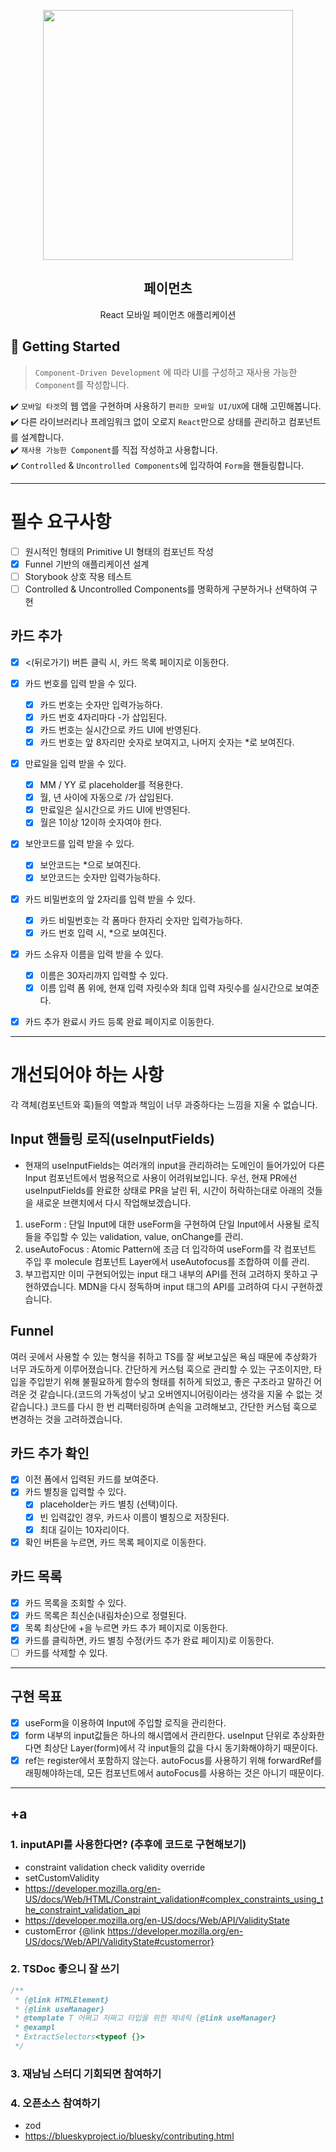 <p align="middle" >
  <img src="https://techcourse-storage.s3.ap-northeast-2.amazonaws.com/0fefce79602043a9b3281ee1dd8f4be6" width="400">
</p>
<h2 align="middle">페이먼츠</h2>
<p align="middle">React 모바일 페이먼츠 애플리케이션</p>
</p>

## 🚀 Getting Started

> `Component-Driven Development` 에 따라 UI를 구성하고 재사용 가능한 `Component`를 작성합니다.

✔️ `모바일 타겟`의 웹 앱을 구현하며 사용하기 `편리한 모바일 UI/UX`에 대해 고민해봅니다.  
✔️ 다른 라이브러리나 프레임워크 없이 오로지 `React`만으로 상태를 관리하고 컴포넌트를 설계합니다.  
✔️ `재사용 가능한 Component`를 직접 작성하고 사용합니다.  
✔️ `Controlled` & `Uncontrolled Components`에 입각하여 `Form`을 핸들링합니다.

---

# 필수 요구사항

- [ ] 원시적인 형태의 Primitive UI 형태의 컴포넌트 작성
- [x] Funnel 기반의 애플리케이션 설계
- [ ] Storybook 상호 작용 테스트
- [ ] Controlled & Uncontrolled Components를 명확하게 구분하거나 선택하여 구현

## 카드 추가

- [x] <(뒤로가기) 버튼 클릭 시, 카드 목록 페이지로 이동한다.

- [x] 카드 번호를 입력 받을 수 있다.

  - [x] 카드 번호는 숫자만 입력가능하다.
  - [x] 카드 번호 4자리마다 -가 삽입된다.
  - [x] 카드 번호는 실시간으로 카드 UI에 반영된다.
  - [x] 카드 번호는 앞 8자리만 숫자로 보여지고, 나머지 숫자는 \*로 보여진다.

- [x] 만료일을 입력 받을 수 있다.

  - [x] MM / YY 로 placeholder를 적용한다.
  - [x] 월, 년 사이에 자동으로 /가 삽입된다.
  - [x] 만료일은 실시간으로 카드 UI에 반영된다.
  - [x] 월은 1이상 12이하 숫자여야 한다.

- [x] 보안코드를 입력 받을 수 있다.

  - [x] 보안코드는 \*으로 보여진다.
  - [x] 보안코드는 숫자만 입력가능하다.

- [x] 카드 비밀번호의 앞 2자리를 입력 받을 수 있다.

  - [x] 카드 비밀번호는 각 폼마다 한자리 숫자만 입력가능하다.
  - [x] 카드 번호 입력 시, \*으로 보여진다.

- [x] 카드 소유자 이름을 입력 받을 수 있다.
  - [x] 이름은 30자리까지 입력할 수 있다.
  - [x] 이름 입력 폼 위에, 현재 입력 자릿수와 최대 입력 자릿수를 실시간으로 보여준다.
- [x] 카드 추가 완료시 카드 등록 완료 페이지로 이동한다.

---

# 개선되어야 하는 사항

각 객체(컴포넌트와 훅)들의 역할과 책임이 너무 과중하다는 느낌을 지울 수 없습니다.

## Input 핸들링 로직(useInputFields)

- 현재의 useInputFields는 여러개의 input을 관리하려는 도메인이 들어가있어 다른 Input 컴포넌트에서 범용적으로 사용이 어려워보입니다. 우선, 현재 PR에선 useInputFields를 완료한 상태로 PR을 날린 뒤, 시간이 허락하는대로 아래의 것들을 새로운 브랜치에서 다시 작업해보겠습니다.

1. useForm : 단일 Input에 대한 useForm을 구현하여 단일 Input에서 사용될 로직들을 주입할 수 있는 validation, value, onChange를 관리.
2. useAutoFocus : Atomic Pattern에 조금 더 입각하여 useForm를 각 컴포넌트 주입 후 molecule 컴포넌트 Layer에서 useAutofocus를 조합하여 이를 관리.
3. 부끄럽지만 이미 구현되어있는 input 태그 내부의 API를 전혀 고려하지 못하고 구현하였습니다. MDN을 다시 정독하며 input 태그의 API를 고려하여 다시 구현하겠습니다.

## Funnel

여러 곳에서 사용할 수 있는 형식을 취하고 TS를 잘 써보고싶은 욕심 때문에 추상화가 너무 과도하게 이루어졌습니다.
간단하게 커스텀 훅으로 관리할 수 있는 구조이지만, 타입을 주입받기 위해 불필요하게 함수의 형태를 취하게 되었고, 좋은 구조라고 말하긴 어려운 것 같습니다.(코드의 가독성이 낮고 오버엔지니어링이라는 생각을 지울 수 없는 것 같습니다.)
코드를 다시 한 번 리팩터링하며 손익을 고려해보고, 간단한 커스텀 훅으로 변경하는 것을 고려하겠습니다.

## 카드 추가 확인

- [x] 이전 폼에서 입력된 카드를 보여준다.
- [x] 카드 별칭을 입력할 수 있다.
  - [x] placeholder는 카드 별칭 (선택)이다.
  - [x] 빈 입력값인 경우, 카드사 이름이 별칭으로 저장된다.
  - [x] 최대 길이는 10자리이다.
- [x] 확인 버튼을 누르면, 카드 목록 페이지로 이동한다.

## 카드 목록

- [x] 카드 목록을 조회할 수 있다.
- [x] 카드 목록은 최신순(내림차순)으로 정렬된다.
- [x] 목록 최상단에 +을 누르면 카드 추가 페이지로 이동한다.
- [x] 카드를 클릭하면, 카드 별칭 수정(카드 추가 완료 페이지)로 이동한다.
- [ ] 카드를 삭제할 수 있다.

---

## 구현 목표

- [x] useForm을 이용하여 Input에 주입할 로직을 관리한다.
- [x] form 내부의 input값들은 하나의 해시맵에서 관리한다. useInput 단위로 추상화한다면 최상단 Layer(form)에서 각 input들의 값을 다시 동기화해야하기 때문이다.
- [x] ref는 register에서 포함하지 않는다. autoFocus를 사용하기 위해 forwardRef를 래핑해야하는데, 모든 컴포넌트에서 autoFocus를 사용하는 것은 아니기 때문이다.

---

## +a

### 1. inputAPI를 사용한다면? (추후에 코드로 구현해보기)

- constraint validation check validity override
- setCustomValidity
- https://developer.mozilla.org/en-US/docs/Web/HTML/Constraint_validation#complex_constraints_using_the_constraint_validation_api
- https://developer.mozilla.org/en-US/docs/Web/API/ValidityState
- customError {@link https://developer.mozilla.org/en-US/docs/Web/API/ValidityState#customerror}

### 2. TSDoc 좋으니 잘 쓰기

```ts
/**
 * {@link HTMLElement}
 * {@link useManager}
 * @template T 어쩌고 저쩌고 타입을 위한 제네릭 {@link useManager}
 * @exampl
 * ExtractSelectors<typeof {}>
 */
```

### 3. 재남님 스터디 기회되면 참여하기

### 4. 오픈소스 참여하기

- zod
- https://blueskyproject.io/bluesky/contributing.html
